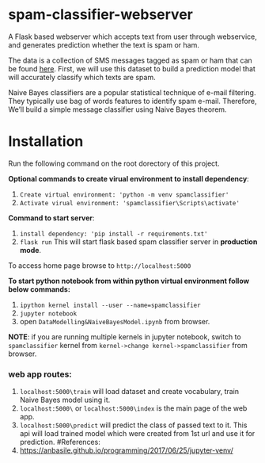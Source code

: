 # spam-classifier-webserver
A Flask based webserver which accepts text from user through webservice,
and generates prediction whether the text is spam or ham.

The data is a collection of SMS messages tagged as spam or ham that can be found [here](https://www.kaggle.com/uciml/sms-spam-collection-dataset). 
First, we will use this dataset to build a prediction model that will accurately classify which texts are spam.

Naive Bayes classifiers are a popular statistical technique of e-mail filtering. 
They typically use bag of words features to identify spam e-mail. 
Therefore, We’ll build a simple message classifier using Naive Bayes theorem.

# Installation
Run the following command on the root dorectory of this project.

**Optional commands to create virual environment to install dependency**:
1. `Create virtual environment: 'python -m venv spamclassifier'`
2. `Activate virual environment: 'spamclassifier\Scripts\activate'`

**Command to start server**:
1. `install dependency: 'pip install -r requirements.txt'`
2. `flask run`
This will start flask based spam classifier server in **production mode**.

To access home page browse to `http://localhost:5000`

**To start python notebook from within python virtual environment follow below commands:**
1. `ipython kernel install --user --name=spamclassifier`
2. `jupyter notebook`
3. open `DataModelling&NaiveBayesModel.ipynb` from browser.

**NOTE**: if you are running multiple kernels in jupyter notebook, switch to `spamclassifier` kernel from `kernel->change kernel->spamclassifier` from browser.

### web app routes:
1. `localhost:5000\train`  will load dataset and create vocabulary, train Naive Bayes model using it.
2. `localhost:5000\` or `localhost:5000\index` is the main page of the web app.
3. `localhost:5000\predict` will predict the class of passed text to it. This api will load trained model which were created from 1st url and use it for prediction.
#References:
1. https://anbasile.github.io/programming/2017/06/25/jupyter-venv/

